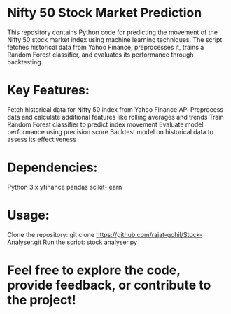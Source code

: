 # Nifty 50 Stock Market Prediction
This repository contains Python code for predicting the movement of the Nifty 50 stock market index using machine learning techniques. The script fetches historical data from Yahoo Finance, preprocesses it, trains a Random Forest classifier, and evaluates its performance through backtesting.

# Key Features:
Fetch historical data for Nifty 50 index from Yahoo Finance API
Preprocess data and calculate additional features like rolling averages and trends
Train Random Forest classifier to predict index movement
Evaluate model performance using precision score
Backtest model on historical data to assess its effectiveness

# Dependencies:
Python 3.x
yfinance
pandas
scikit-learn

# Usage:

Clone the repository: git clone https://github.com/rajat-gohil/Stock-Analyser.git
Run the script: stock analyser.py


# Feel free to explore the code, provide feedback, or contribute to the project!
